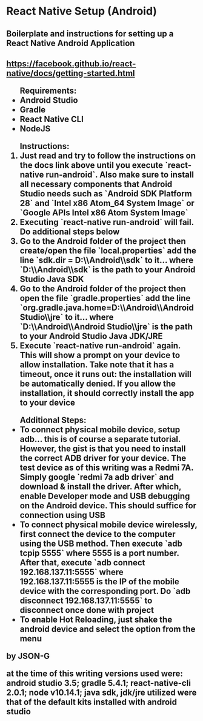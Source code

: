<h1>React Native Setup (Android)</h1>

<h2>Boilerplate and instructions for setting up a React Native Android Application<h2>

<p><a href="https://facebook.github.io/react-native/docs/getting-started.html" target="_blank">https://facebook.github.io/react-native/docs/getting-started.html</a></p>

<ul>
Requirements:
<li>Android Studio</li>
<li>Gradle</li>
<li>React Native CLI</li>
<li>NodeJS</li>
</ul>

<ol>
Instructions:
<li>Just read and try to follow the instructions on the docs link above until you execute `react-native run-android`. Also make sure to install all necessary components that Android Studio needs such as `Android SDK Platform 28` and `Intel x86 Atom_64 System Image` or `Google APIs Intel x86 Atom System Image`</li>
<li>Executing `react-native run-android` will fail. Do additional steps below</li>
<li>Go to the Android folder of the project then create/open the file `local.properties` add the line `sdk.dir = D:\\Android\\sdk` to it... where `D:\\Android\\sdk` is the path to your Android Studio Java SDK</li>
<li>Go to the Android folder of the project then open the file `gradle.properties` add the line `org.gradle.java.home=D:\\Android\\Android Studio\\jre` to it... where `D:\\Android\\Android Studio\\jre` is the path to your Android Studio Java JDK/JRE</li>
<li>Execute `react-native run-android` again. This will show a prompt on your device to allow installation. Take note that it has a timeout, once it runs out: the installation will be automatically denied. If you allow the installation, it should correctly install the app to your device</li>
</ol>

<ul>
Additional Steps:
<li>To connect physical mobile device, setup adb... this is of course a separate tutorial. However, the gist is that you need to install the correct ADB driver for your device. The test device as of this writing was a Redmi 7A. Simply google `redmi 7a adb driver` and download & install the driver. After which, enable Developer mode and USB debugging on the Android device. This should suffice for connection using USB</li>
<li>To connect physical mobile device wirelessly, first connect the device to the computer using the USB method. Then execute `adb tcpip 5555` where 5555 is a port number. After that, execute `adb connect 192.168.137.11:5555` where 192.168.137.11:5555 is the IP of the mobile device with the corresponding port. Do `adb disconnect 192.168.137.11:5555` to disconnect once done with project</li>
<li>To enable Hot Reloading, just shake the android device and select the option from the menu</li>
</ul>

<p>by JSON-G</p>
<p>at the time of this writing versions used were: android studio 3.5; gradle 5.4.1; react-native-cli 2.0.1; node v10.14.1; java sdk, jdk/jre utilized were that of the default kits installed with android studio</p>